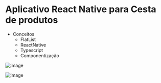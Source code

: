 # Aplicativo React Native para Cesta de produtos




- Conceitos
  * FlatList
  * ReactNative
  * Typescript
  * Componentização




![image](https://github.com/valento45/app-cesta-de-produtos/assets/54119744/2972fdd2-1e08-4e97-993a-43e9e82a06af)



![image](https://github.com/valento45/app-cesta-de-produtos/assets/54119744/a7b9e195-4b9b-4a76-8030-c73022972e60)
